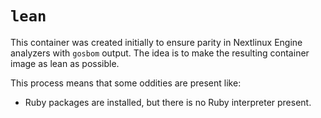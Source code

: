 # `lean`
This container was created initially to ensure parity in Nextlinux Engine analyzers with `gosbom` output. The idea is to make the resulting container
image as lean as possible.

This process means that some oddities are present like:

* Ruby packages are installed, but there is no Ruby interpreter present.
